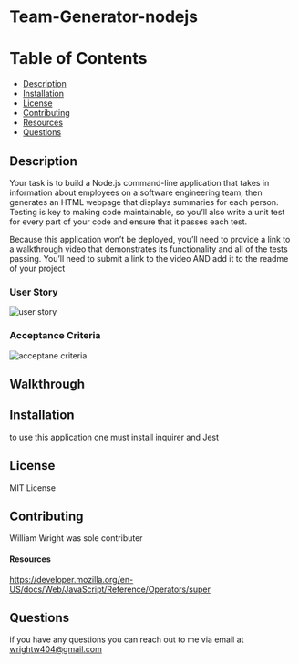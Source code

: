 # Team-Generator-nodejs

# Table of Contents 
* [Description](#description) 
* [Installation](#installation)
* [License](#license)
* [Contributing](#contributing)
* [Resources](#resources)
* [Questions](#questions)
        
## Description 
Your task is to build a Node.js command-line application that takes in information about employees on a software engineering team, then generates an HTML webpage that displays summaries for each person. Testing is key to making code maintainable, so you’ll also write a unit test for every part of your code and ensure that it passes each test.

Because this application won’t be deployed, you’ll need to provide a link to a walkthrough video that demonstrates its functionality and all of the tests passing. You’ll need to submit a link to the video AND add it to the readme of your project

### User Story 
![user story](../../../../Desktop/Screen%20Shot%202022-05-27%20at%2012.59.42%20PM.png)

### Acceptance Criteria
![acceptane criteria](../../../../Desktop/Screen%20Shot%202022-08-25%20at%202.07.57%20PM.png)
## Walkthrough 



## Installation
to use this application one must install inquirer and Jest

## License 
MIT License

## Contributing 
William Wright was sole contributer 
#### Resources 
https://developer.mozilla.org/en-US/docs/Web/JavaScript/Reference/Operators/super

## Questions
if you have any questions you can reach out to me via email at wrightw404@gmail.com 